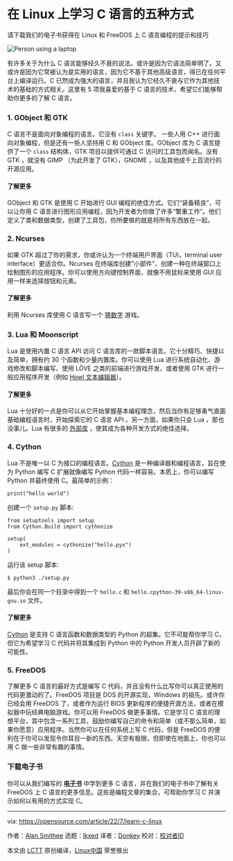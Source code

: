 [#]: subject: "5 ways to learn C programming on Linux"
[#]: via: "https://opensource.com/article/22/7/learn-c-linux"
[#]: author: "Alan Smithee https://opensource.com/users/alansmithee"
[#]: collector: "lkxed"
[#]: translator: "Donkey"
[#]: reviewer: " "
[#]: publisher: " "
[#]: url: " "

在 Linux 上学习 C 语言的五种方式
======
请下载我们的电子书获得在 Linux 和 FreeDOS 上 C 语言编程的提示和技巧

![Person using a laptop][1]

有许多关于为什么 C 语言能够经久不衰的说法。或许是因为它语法简单明了。又或许是因为它常被认为是实用的语言，因为它不基于其他高级语言，得已在任何平台上编译运行。C 已然成为强大的语言，并且我认为它经久不衰与它作为其他技术的基础的方式相关。这里有 5 项我喜爱的基于 C 语言的技术，希望它们能够帮助你更多的了解 C 语言。

### 1. GObject 和 GTK

C 语言不是面向对象编程的语言。它没有 `class` 关键字。 一些人用 C++ 进行面向对象编程，但是还有一些人坚持用 C 和 GObject 库。GObject 库为 C 语言提供了一个 `class` 结构体，GTK 项目以提供可通过 C 访问的工具包而闻名。没有 GTK ，就没有 GIMP （为此开发了 GTK），GNOME ，以及其他成千上百流行的开源应用。

#### 了解更多

GObject 和 GTK 是使用 C 开始进行 GUI 编程的绝佳方式。它们“装备精良”，可以让你用 C 语言进行图形应用编程，因为开发者为你做了许多“繁重工作”。他们定义了类和数据类型，创建了工具包，你所要做的就是将所有东西放在一起。

### 2. Ncurses

如果 GTK 超过了你的需求，你或许认为一个终端用户界面（TUI，terminal user interface）更适合你。Ncurses 在终端库创建“小部件”，创建一种在终端窗口上绘制图形的应用程序。你可以使用方向键控制界面，就像不用鼠标来使用 GUI 应用一样来选择按钮和元素。

#### 了解更多

利用 Ncurses 库使用 C 语言写一个 [猜数字][3] 游戏。

### 3. Lua 和 Moonscript

Lua 是使用内置 C 语言 API 访问 C 语言库的一款脚本语言。它十分精巧、快捷以及简单，拥有约 30 个函数和少量内置库。你可以使用 Lua 进行系统自动化、游戏修改和脚本编写、使用 LÖVE 之类的前端进行游戏开发，或者使用 GTK 进行一般应用程序开发（例如 [Howl 文本编辑器][4]）。

#### 了解更多

Lua 十分好的一点是你可以从它开始掌握基本编程理念，然后当你有足够勇气直面基础编程语言时，开始探索它的 C 语言 API 。另一方面，如果你只会 Lua ，那也没事儿。Lua 有很多的 [外部库][5] ，使其成为各种开发方式的绝佳选择。

### 4. Cython

Lua 不是唯一以 C 为接口的编程语言。[Cython][6] 是一种编译器和编程语言，旨在使为 Python 编写 C 扩展就像编写 Python 代码一样容易。本质上，你可以编写 Python 并最终使用 C。最简单的示例：

```
print("hello world")
```

创建一个 `setup.py` 脚本:

```
from setuptools import setup
from Cython.Build import cythonize

setup(
    ext_modules = cythonize("hello.pyx")
)
```

运行该 setup 脚本:

```
$ python3 ./setup.py
```

最后你会在同一个目录中得到一个 `hello.c` 和 `hello.cpython-39-x86_64-linux-gnu.so` 文件。

#### 了解更多

[Cython][7] 是支持 C 语言函数和数据类型的 Python 的超集。它不可能帮你学习 C，但它为希望学习 C 代码并将其集成到 Python 中的 Python 开发人员开辟了新的可能性。

### 5. FreeDOS

了解更多 C 语言的最好方式是编写 C 代码，并且没有什么比写你可以真正使用的代码更激动的了。FreeDOS 项目是 DOS 的开源实现，Windows 的祖先。或许你已经会用 FreeDOS 了，或者作为运行 BIOS 更新程序的便捷开源方法，或者在模拟器中玩经典电脑游戏。你可以用 FreeDOS 做更多事情。它是学习 C 语言的理想平台，其中包含一系列工具，鼓励你编写自己的命令和简单（或不那么简单，如果你愿意）应用程序。当然你可以在任何系统上写 C 代码，但是 FreeDOS 的便利在于你可以发现令你耳目一新的东西。天空有极限，但即使在地面上，你也可以用 C 做一些非常有趣的事情。

### 下载电子书

你可以从我们编写的 **[电子书][8]** 中学到更多 C 语言，并在我们的电子书中了解有关 FreeDOS 上 C 语言的更多信息。这些是编程文章的集合，可帮助你学习 C 并演示如何以有用的方式实现 C。

--------------------------------------------------------------------------------

via: https://opensource.com/article/22/7/learn-c-linux

作者：[Alan Smithee][a]
选题：[lkxed][b]
译者：[Donkey](https://github.com/Donkey-Hao)
校对：[校对者ID](https://github.com/校对者ID)

本文由 [LCTT](https://github.com/LCTT/TranslateProject) 原创编译，[Linux中国](https://linux.cn/) 荣誉推出

[a]: https://opensource.com/users/alansmithee
[b]: https://github.com/lkxed
[1]: https://opensource.com/sites/default/files/lead-images/laptop_screen_desk_work_chat_text.png
[2]: https://opensource.com/downloads/guide-c-programming
[3]: https://opensource.com/article/21/8/guess-number-game-ncurses-linux
[4]: https://opensource.com/article/20/12/howl
[5]: https://opensource.com/article/19/11/getting-started-luarocks
[6]: http://cython.org
[7]: https://opensource.com/article/21/4/cython
[8]: https://opensource.com/downloads/guide-c-programming
